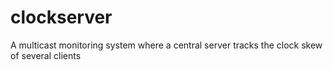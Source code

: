 # clockserver
A multicast monitoring system where a central server tracks the clock skew of several clients
